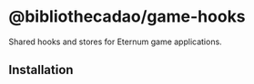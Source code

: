 # @bibliothecadao/game-hooks

Shared hooks and stores for Eternum game applications.

## Installation
